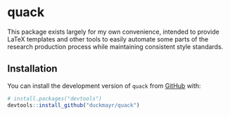 # quack

<!-- badges: start -->
<!-- badges: end -->

This package exists largely for my own convenience, intended to provide LaTeX templates and other tools to easily automate some parts of the research production process while maintaining consistent style standards.

## Installation

You can install the development version of `quack` from [GitHub](https://github.com/) with:

``` r
# install.packages("devtools")
devtools::install_github("duckmayr/quack")
```
